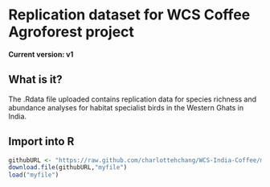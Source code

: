 # Replication dataset for WCS Coffee Agroforest project

**Current version: v1**

## What is it?

The .Rdata file uploaded contains replication data for species richness and abundance analyses for habitat specialist birds in the Western Ghats in India.

## Import into R

```r
githubURL <- "https://raw.github.com/charlottehchang/WCS-India-Coffee/master/WCS_Archiving.Rdata"
download.file(githubURL,"myfile")
load("myfile")
```
